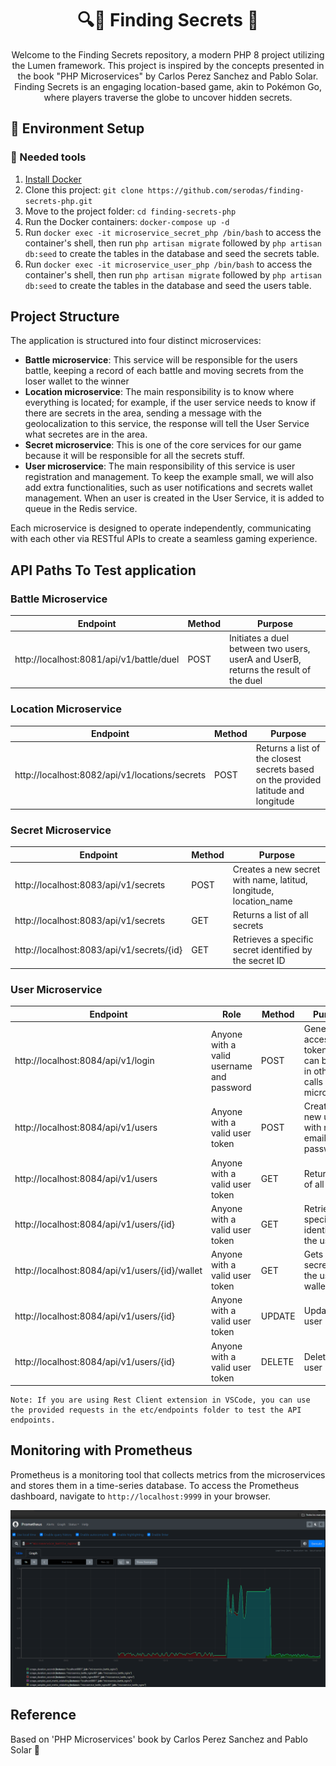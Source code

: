 <h1 align="center">
  🔍👀 Finding Secrets 🐘
</h1>

<p align="center">
  Welcome to the Finding Secrets repository, a modern PHP 8 project utilizing the Lumen framework. This project is inspired by the concepts presented in the book "PHP Microservices" by Carlos Perez Sanchez and Pablo Solar. Finding Secrets is an engaging location-based game, akin to Pokémon Go, where players traverse the globe to uncover hidden secrets.
</p>

## 🚀 Environment Setup

### 🐳 Needed tools

1. [Install Docker](https://www.docker.com/get-started)
2. Clone this project: `git clone https://github.com/serodas/finding-secrets-php.git`
3. Move to the project folder: `cd finding-secrets-php`
4. Run the Docker containers: `docker-compose up -d`
5. Run `docker exec -it microservice_secret_php /bin/bash` to access the container's shell, then run `php artisan migrate` followed by `php artisan db:seed` to create the tables in the database and seed the secrets table.
5. Run `docker exec -it microservice_user_php /bin/bash` to access the container's shell, then run `php artisan migrate` followed by `php artisan db:seed` to create the tables in the database and seed the users table.

## Project Structure

The application is structured into four distinct microservices:

- **Battle microservice**: This service will be responsible for the users battle, keeping a record of each battle and moving secrets from the loser wallet to the winner
- **Location microservice**: The main responsibility is to know where everything is located; for example, if the user service needs to know if there are secrets in the area, sending a message with the geolocalization to this service, the response will tell the User Service what secretes are in the area.
- **Secret microservice**: This is one of the core services for our game because it will be responsible for all the secrets stuff.
- **User microservice**: The main responsibility of this service is user registration and management. To keep the example small, we will also add extra
functionalities, such as user notifications and secrets wallet management. When an user is created in the User Service, it is added to queue in the Redis service.

Each microservice is designed to operate independently, communicating with each other via RESTful APIs to create a seamless gaming experience.

## API Paths To Test application
### Battle Microservice
| **Endpoint** | **Method** | **Purpose** |
| --- | --- | --- |
| http://localhost:8081/api/v1/battle/duel | POST | Initiates a duel between two users, userA and UserB, returns the result of the duel |

### Location Microservice
| **Endpoint** | **Method** | **Purpose** |
| --- | --- | --- |
| http://localhost:8082/api/v1/locations/secrets | POST | Returns a list of the closest secrets based on the provided latitude and longitude |

### Secret Microservice
| **Endpoint** | **Method** | **Purpose** |
| --- | --- | --- |
| http://localhost:8083/api/v1/secrets | POST | Creates a new secret with name, latitud, longitude, location_name |
| http://localhost:8083/api/v1/secrets | GET | Returns a list of all secrets |
| http://localhost:8083/api/v1/secrets/{id} | GET | Retrieves a specific secret identified by the secret ID |

### User Microservice
| **Endpoint** | **Role**| **Method** | **Purpose** |
| --- | --- | --- | --- |
| http://localhost:8084/api/v1/login | Anyone with a valid username and password | POST | Generates access tokens that can be used in other API calls in this microservice |
| http://localhost:8084/api/v1/users | Anyone with a valid user token | POST | Creates a new user with name, email and password |
| http://localhost:8084/api/v1/users | Anyone with a valid user token | GET | Returns a list of all users |
| http://localhost:8084/api/v1/users/{id}| Anyone with a valid user token | GET | Retrieves a specific user identified by the user ID |
| http://localhost:8084/api/v1/users/{id}/wallet | Anyone with a valid user token | GET | Gets a secret from the user wallet |
| http://localhost:8084/api/v1/users/{id} | Anyone with a valid user token | UPDATE | Updates an user |
| http://localhost:8084/api/v1/users/{id} | Anyone with a valid user token | DELETE | Deletes an user |

```
Note: If you are using Rest Client extension in VSCode, you can use the provided requests in the etc/endpoints folder to test the API endpoints.
```

## Monitoring with Prometheus
Prometheus is a monitoring tool that collects metrics from the microservices and stores them in a time-series database. To access the Prometheus dashboard, navigate to `http://localhost:9999` in your browser.

![Prometheus](etc/screenshots/prometheus.png)

## Reference
Based on 'PHP Microservices' book by Carlos Perez Sanchez and Pablo Solar 📖
